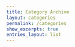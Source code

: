 ```yaml
---
title: Category Archive
layout: categories
permalink: /categories
show_excerpts: true
entries_layout: list
---
```

